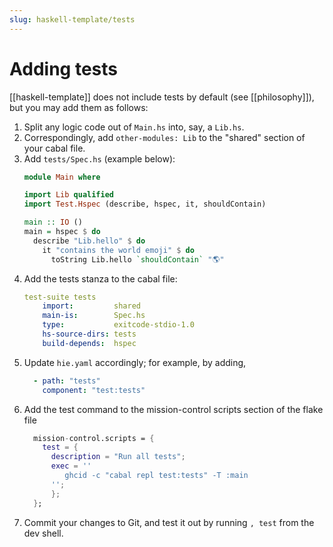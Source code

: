 ```yaml
---
slug: haskell-template/tests
---
```


# Adding tests

[[haskell-template]] does not include tests by default (see [[philosophy]]), but you may add them as follows:

1. Split any logic code out of `Main.hs` into, say, a `Lib.hs`.
1. Correspondingly, add `other-modules: Lib` to the "shared" section of your cabal file.
1. Add `tests/Spec.hs` (example below):
    ```haskell
    module Main where

    import Lib qualified
    import Test.Hspec (describe, hspec, it, shouldContain)

    main :: IO ()
    main = hspec $ do
      describe "Lib.hello" $ do
        it "contains the world emoji" $ do
          toString Lib.hello `shouldContain` "🌎"
    ```
1. Add the tests stanza to the cabal file:
    ```yaml
    test-suite tests
        import:         shared
        main-is:        Spec.hs
        type:           exitcode-stdio-1.0
        hs-source-dirs: tests
        build-depends:  hspec
    ```
1. Update `hie.yaml` accordingly; for example, by adding,
    ```yaml
      - path: "tests"
        component: "test:tests"
    ```
1. Add the test command to the mission-control scripts section of the flake file
    ```nix
      mission-control.scripts = {
        test = {
          description = "Run all tests";
          exec = ''
             ghcid -c "cabal repl test:tests" -T :main
          '';
          };
      };
    ```
1. Commit your changes to Git, and test it out by running `, test` from the dev shell.
